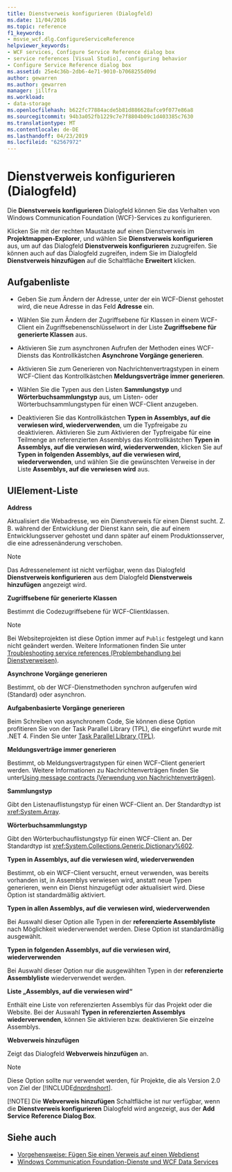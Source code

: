 ```yaml
---
title: Dienstverweis konfigurieren (Dialogfeld)
ms.date: 11/04/2016
ms.topic: reference
f1_keywords:
- msvse_wcf.dlg.ConfigureServiceReference
helpviewer_keywords:
- WCF services, Configure Service Reference dialog box
- service references [Visual Studio], configuring behavior
- Configure Service Reference dialog box
ms.assetid: 25e4c36b-2db6-4e71-9010-b7068255d09d
author: gewarren
ms.author: gewarren
manager: jillfra
ms.workload:
- data-storage
ms.openlocfilehash: b622fc77884acde5b81d886628afce9f077e86a8
ms.sourcegitcommit: 94b3a052fb1229c7e7f8804b09c1d403385c7630
ms.translationtype: MT
ms.contentlocale: de-DE
ms.lasthandoff: 04/23/2019
ms.locfileid: "62567972"
---
```

# <a name="configure-service-reference-dialog-box"></a>Dienstverweis konfigurieren (Dialogfeld)

Die **Dienstverweis konfigurieren** Dialogfeld können Sie das Verhalten von Windows Communication Foundation (WCF)-Services zu konfigurieren.

Klicken Sie mit der rechten Maustaste auf einen Dienstverweis im **Projektmappen-Explorer**, und wählen Sie **Dienstverweis konfigurieren** aus, um auf das Dialogfeld **Dienstverweis konfigurieren** zuzugreifen. Sie können auch auf das Dialogfeld zugreifen, indem Sie im Dialogfeld **Dienstverweis hinzufügen** auf die Schaltfläche **Erweitert** klicken.

## <a name="task-list"></a>Aufgabenliste

- Geben Sie zum Ändern der Adresse, unter der ein WCF-Dienst gehostet wird, die neue Adresse in das Feld **Adresse** ein.

- Wählen Sie zum Ändern der Zugriffsebene für Klassen in einem WCF-Client ein Zugriffsebenenschlüsselwort in der Liste **Zugriffsebene für generierte Klassen** aus.

- Aktivieren Sie zum asynchronen Aufrufen der Methoden eines WCF-Diensts das Kontrollkästchen **Asynchrone Vorgänge generieren**.

- Aktivieren Sie zum Generieren von Nachrichtenvertragstypen in einem WCF-Client das Kontrollkästchen **Meldungsverträge immer generieren**.

- Wählen Sie die Typen aus den Listen **Sammlungstyp** und **Wörterbuchsammlungstyp** aus, um Listen- oder Wörterbuchsammlungstypen für einen WCF-Client anzugeben.

- Deaktivieren Sie das Kontrollkästchen **Typen in Assemblys, auf die verwiesen wird, wiederverwenden**, um die Typfreigabe zu deaktivieren. Aktivieren Sie zum Aktivieren der Typfreigabe für eine Teilmenge an referenzierten Assemblys das Kontrollkästchen **Typen in Assemblys, auf die verwiesen wird, wiederverwenden**, klicken Sie auf **Typen in folgenden Assemblys, auf die verwiesen wird, wiederverwenden**, und wählen Sie die gewünschten Verweise in der Liste **Assemblys, auf die verwiesen wird** aus.

## <a name="uielement-list"></a>UIElement-Liste

 **Address**

 Aktualisiert die Webadresse, wo ein Dienstverweis für einen Dienst sucht. Z. B. während der Entwicklung der Dienst kann sein, die auf einem Entwicklungsserver gehostet und dann später auf einem Produktionsserver, die eine adressenänderung verschoben.

> [!NOTE]
> Das Adressenelement ist nicht verfügbar, wenn das Dialogfeld **Dienstverweis konfigurieren** aus dem Dialogfeld **Dienstverweis hinzufügen** angezeigt wird.

 **Zugriffsebene für generierte Klassen**

 Bestimmt die Codezugriffsebene für WCF-Clientklassen.

> [!NOTE]
> Bei Websiteprojekten ist diese Option immer auf `Public` festgelegt und kann nicht geändert werden. Weitere Informationen finden Sie unter [Troubleshooting service references (Problembehandlung bei Dienstverweisen)](../data-tools/troubleshooting-service-references.md).

 **Asynchrone Vorgänge generieren**

 Bestimmt, ob der WCF-Dienstmethoden synchron aufgerufen wird (Standard) oder asynchron.

 **Aufgabenbasierte Vorgänge generieren**

 Beim Schreiben von asynchronem Code, Sie können diese Option profitieren Sie von der Task Parallel Library (TPL), die eingeführt wurde mit .NET 4. Finden Sie unter [Task Parallel Library (TPL)](/dotnet/standard/parallel-programming/task-parallel-library-tpl).

 **Meldungsverträge immer generieren**

 Bestimmt, ob Meldungsvertragstypen für einen WCF-Client generiert werden. Weitere Informationen zu Nachrichtenverträgen finden Sie unter[Using message contracts (Verwendung von Nachrichtenverträgen)](/dotnet/framework/wcf/feature-details/using-message-contracts).

 **Sammlungstyp**

 Gibt den Listenauflistungstyp für einen WCF-Client an. Der Standardtyp ist <xref:System.Array>.

 **Wörterbuchsammlungstyp**

 Gibt den Wörterbuchauflistungstyp für einen WCF-Client an. Der Standardtyp ist <xref:System.Collections.Generic.Dictionary%602>.

 **Typen in Assemblys, auf die verwiesen wird, wiederverwenden**

 Bestimmt, ob ein WCF-Client versucht, erneut verwenden, was bereits vorhanden ist, in Assemblys verwiesen wird, anstatt neue Typen generieren, wenn ein Dienst hinzugefügt oder aktualisiert wird. Diese Option ist standardmäßig aktiviert.

 **Typen in allen Assemblys, auf die verwiesen wird, wiederverwenden**

 Bei Auswahl dieser Option alle Typen in der **referenzierte Assemblyliste** nach Möglichkeit wiederverwendet werden. Diese Option ist standardmäßig ausgewählt.

 **Typen in folgenden Assemblys, auf die verwiesen wird, wiederverwenden**

 Bei Auswahl dieser Option nur die ausgewählten Typen in der **referenzierte Assemblyliste** wiederverwendet werden.

 **Liste „Assemblys, auf die verwiesen wird“**

 Enthält eine Liste von referenzierten Assemblys für das Projekt oder die Website. Bei der Auswahl **Typen in referenzierten Assemblys wiederverwenden**, können Sie aktivieren bzw. deaktivieren Sie einzelne Assemblys.

 **Webverweis hinzufügen**

 Zeigt das Dialogfeld **Webverweis hinzufügen** an.

> [!NOTE]
> Diese Option sollte nur verwendet werden, für Projekte, die als Version 2.0 von Ziel der [!INCLUDE[dnprdnshort](../code-quality/includes/dnprdnshort_md.md)].
>
> [!NOTE]
> Die **Webverweis hinzufügen** Schaltfläche ist nur verfügbar, wenn die **Dienstverweis konfigurieren** Dialogfeld wird angezeigt, aus der **Add Service Reference Dialog Box**.

## <a name="see-also"></a>Siehe auch

- [Vorgehensweise: Fügen Sie einen Verweis auf einen Webdienst](how-to-add-update-or-remove-a-wcf-data-service-reference.md)
- [Windows Communication Foundation-Dienste und WCF Data Services](../data-tools/configure-service-reference-dialog-box.md)